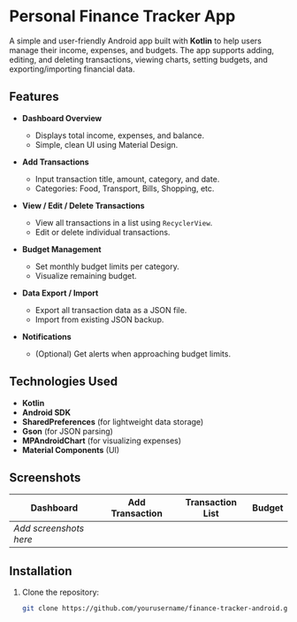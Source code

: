 # Personal Finance Tracker App

A simple and user-friendly Android app built with **Kotlin** to help users manage their income, expenses, and budgets. The app supports adding, editing, and deleting transactions, viewing charts, setting budgets, and exporting/importing financial data.

## Features

- **Dashboard Overview**
  - Displays total income, expenses, and balance.
  - Simple, clean UI using Material Design.

- **Add Transactions**
  - Input transaction title, amount, category, and date.
  - Categories: Food, Transport, Bills, Shopping, etc.

- **View / Edit / Delete Transactions**
  - View all transactions in a list using `RecyclerView`.
  - Edit or delete individual transactions.

- **Budget Management**
  - Set monthly budget limits per category.
  - Visualize remaining budget.

- **Data Export / Import**
  - Export all transaction data as a JSON file.
  - Import from existing JSON backup.

- **Notifications**
  - (Optional) Get alerts when approaching budget limits.

## Technologies Used

- **Kotlin**
- **Android SDK**
- **SharedPreferences** (for lightweight data storage)
- **Gson** (for JSON parsing)
- **MPAndroidChart** (for visualizing expenses)
- **Material Components** (UI)

## Screenshots

| Dashboard | Add Transaction | Transaction List | Budget |
|----------|------------------|------------------|--------|
| *Add screenshots here* |

## Installation

1. Clone the repository:
   ```bash
   git clone https://github.com/yourusername/finance-tracker-android.git